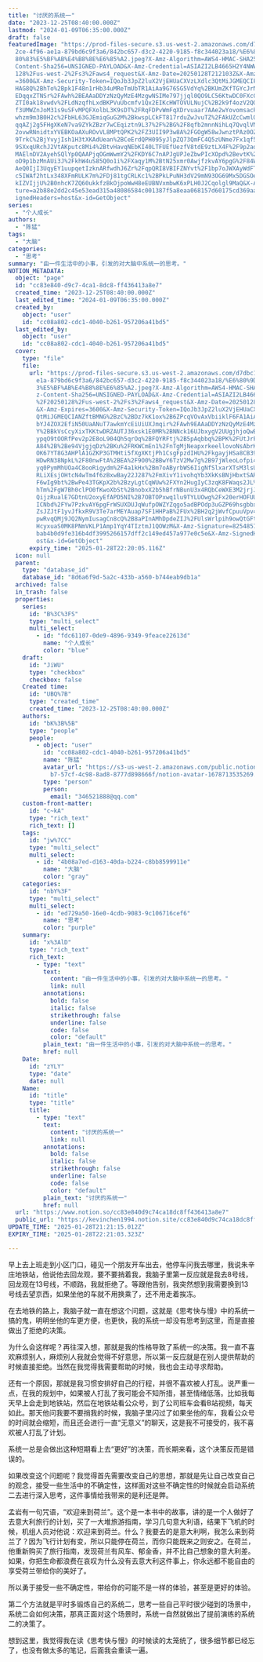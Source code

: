 ```yaml
---
title: "讨厌的系统一"
date: "2023-12-25T08:40:00.000Z"
lastmod: "2024-01-09T06:35:00.000Z"
draft: false
featuredImage: "https://prod-files-secure.s3.us-west-2.amazonaws.com/d7dbc101-8\
  2ce-4f96-ae1a-879bd6c9f3a6/842bc657-d3c2-4220-9185-f8c344023a18/%E6%80%9D%E8%\
  80%83%E5%BF%AB%E4%B8%8E%E6%85%A2.jpeg?X-Amz-Algorithm=AWS4-HMAC-SHA256&X-Amz-\
  Content-Sha256=UNSIGNED-PAYLOAD&X-Amz-Credential=ASIAZI2LB4665H2Y4NWW%2F20250\
  128%2Fus-west-2%2Fs3%2Faws4_request&X-Amz-Date=20250128T212103Z&X-Amz-Expires\
  =3600&X-Amz-Security-Token=IQoJb3JpZ2luX2VjEHUaCXVzLXdlc3QtMiJGMEQCIFSdgeVaqj\
  HAG8Q%2BhTo%2Bpk1F48n1rHb34uMReTmUbTR1AiAa9G76SG5VdYq%2BKUmZKfTGYcJrNlSqhUeTo\
  EDqqxZTNSr%2FAwh%2BEAAaDDYzNzQyMzE4MzgwNSIMe797jjql0QO9LC56KtwDC0FXcCsBQPSVqm\
  ZTI0ak18vwdv%2FLdNzqfhLxdBKPVuUbcmfv1Qx2EIKcHWTOVULNujC%2B2k9f4ozV2QQ3bJE9LtM\
  f3UMWZnJoM31s9uSFvMPQFXolbL3K9sDT%2FRqFDPvWmFqXDrvuaar7AAe2wYovomsacPu%2Fwyog\
  whzm9m3B0H2c%2FbHL63GJEmiqGuG2M%2BkwspLCkFT817rduZwJvuTZ%2FAkUZcCwmlQNxYwhLoA\
  qqAZj2g5FHgXKeN7va9ZYkZBzr7wCEqiztn9L37%2F%2BG%2F8qfb2mnnNihLq7QvqlVNrOo%2B9T\
  2ovwRNnidtxYVEBKOaAXuROvVL8MPtQPK2%2FZ3UII9P3w8A%2FGOgW58wJwnztPAz0OZw8VoGsff\
  9TrkC%2BjYvyjIsh1H3tXKAdUean%2BCeErdQPH095yJlpZQ73QmFC4Q5zUNme7Fx1qf5SNazvAkz\
  9SXxqURchJ2VtAKputc8Mi4%2BtvHavqNEbKI40LTFUEfUezfV8tdE9ztLX4F%2F9p2aqkZaqhtda\
  MAElnDV2AyehSQlYp0QAAPjqOGmWwmY2%2FKDY6C7nAPJgUPJeZbwPIcXOpd%2BevtK%2FsrIhTgw\
  oD9p1bzMnAUi3J%2FkhW4uS85Q0o1i%2FXaqy1M%2BtN25xmr0AwjfzkvAY6pgG%2F84WXHRi8Ra9\
  AeQ0IjI3UqyEY1uupqetIzknARfwdhJ6Zr%2FqpQRI8VBIFZNYvt%2F1bp7oJWXAyWdFTlwyzA4cb\
  c5IWAf2htLx348XFmRULK7m%2FDj81tgCRLKc1%2BPkLPuNH3dV29mN93OG69Mx5DGSOerLiG34X1\
  kIZVIjjU%2B0nhcK7ZQ60ukkfzBkOjpoWwH8eEUBNVxmbwK6xPLH0J2Cqolgl9MaQ&X-Amz-Signa\
  ture=a2b88e2dd2c45e53ead315a48086584c001387f5a8eaa068157d60175cd369aa&X-Amz-S\
  ignedHeaders=host&x-id=GetObject"
series:
  - "个人成长"
authors:
  - "陈猛"
tags:
  - "大脑"
categories:
  - "思考"
summary: "由一件生活中的小事，引发的对大脑中系统一的思考。"
NOTION_METADATA:
  object: "page"
  id: "cc83e840-d9c7-4ca1-8dc8-ff436413a8e7"
  created_time: "2023-12-25T08:40:00.000Z"
  last_edited_time: "2024-01-09T06:35:00.000Z"
  created_by:
    object: "user"
    id: "cc08a802-cdc1-4040-b261-957206a41bd5"
  last_edited_by:
    object: "user"
    id: "cc08a802-cdc1-4040-b261-957206a41bd5"
  cover:
    type: "file"
    file:
      url: "https://prod-files-secure.s3.us-west-2.amazonaws.com/d7dbc101-82ce-4f96-a\
        e1a-879bd6c9f3a6/842bc657-d3c2-4220-9185-f8c344023a18/%E6%80%9D%E8%80%8\
        3%E5%BF%AB%E4%B8%8E%E6%85%A2.jpeg?X-Amz-Algorithm=AWS4-HMAC-SHA256&X-Am\
        z-Content-Sha256=UNSIGNED-PAYLOAD&X-Amz-Credential=ASIAZI2LB466ROY4VRTV\
        %2F20250128%2Fus-west-2%2Fs3%2Faws4_request&X-Amz-Date=20250128T212005Z\
        &X-Amz-Expires=3600&X-Amz-Security-Token=IQoJb3JpZ2luX2VjEHUaCXVzLXdlc3\
        QtMiJGMEQCIANZftBMNG%2BzC%2BDz7kK1ox%2B6ZPcqVOvAxVbiiklF6FA1AiAimZz%2F6\
        bYJ4ZOX2EfiN50UaANuT7awkmYcEiUiUXJmqir%2FAwh9EAAaDDYzNzQyMzE4MzgwNSIMme\
        Y%2BBkVsCcyXixTKKtwDRZAUTJ36xsk1E0MR%2BNNck16UJbxygV2UUgjhjoQwBGRtBuxW2\
        ypqO9tOORfPev2p2E8oL904Qh5qrOq%2BFQYRFtj%2B5pAqbbq%2BPK%2FUtJrFr1r%2BLU\
        A84%2B%2Be94VjgjqDz%2BKu%2FRKWCmEn1%2FnTgMjNeapxrkeellovoNsAbrK5DsNFMcE\
        OK67YT8G3AHPlA1GZKP3GTMHti5fXgXKtjPh1CsgFpzdIHU%2FkgayjHSa8CB39b5BE6Mrp\
        HDwRN38NpkL%2F80nwFtA%2BEA%2F9O0%2BBwY6TzV2Mw7g%2B97jWleoLofpi4xQRI26N5\
        yq0PymMhUOa4C8ooRigydm%2F4a1kHx%2Bm7oAByrbWS6IigNfSlxarXTsM3lsUHMpDDbzK\
        RLiXEsjOHtcN4wTm4f6zBxwBay22J287%2FmXivY1ivohqYb3XkKsBNjHbxtSARJ%2F4p%2\
        F6wIg9bt%2BwPe43TGKpX2b%2BzyLgtCqWUw%2FXYn2HugIyC3zqK8FWaqs2JL%2BBi7ot5\
        hTm%2FgW7Bh0clPO0fKwoXbSt%2BnobxX2b5hBfrNBunU3x4RQbCeWXE3M2jrjJz%2FPvA4\
        QijzRualE7GDtnU2oxyEfAPD5NI%2B7OBTOPxwq1lu9TYLUOwg%2Fx20erHOFUUGy7n2vEx\
        ICNbd%2FYw7PzkvAY6pgFrWSUXDUJqWufpOWZYZqgo5adBPOdp3uGZP69hsgbbxdDbC403D\
        ZsJZJtF1yvJfkxR9V3Te7arMEYAuap7SF1HHPaB%2FUx%2BH2q2jWvfCpuuVpv4%2FCaPW4\
        pwRvqQMj9JQ2NymIusagCn8cQ%2B8aPInAMhDpdeZIJ%2FUlsWrlpih9owQtGFtxSuFwhMB\
        HcyxuaS0MK8PNmVKLP1Amp1YqY4TIztmJ1QOWzM&X-Amz-Signature=8254857c403cf66\
        bab4b0d9fe316b4df3995266157dff2c149ed457a977e0c5e&X-Amz-SignedHeaders=h\
        ost&x-id=GetObject"
      expiry_time: "2025-01-28T22:20:05.116Z"
  icon: null
  parent:
    type: "database_id"
    database_id: "8d6a6f9d-5a2c-433b-a560-b744eab9db1a"
  archived: false
  in_trash: false
  properties:
    series:
      id: "B%3C%3FS"
      type: "multi_select"
      multi_select:
        - id: "fdc61107-0de9-4896-9349-9feace22613d"
          name: "个人成长"
          color: "blue"
    draft:
      id: "JiWU"
      type: "checkbox"
      checkbox: false
    Created time:
      id: "UBQ%7B"
      type: "created_time"
      created_time: "2023-12-25T08:40:00.000Z"
    authors:
      id: "bK%3B%5B"
      type: "people"
      people:
        - object: "user"
          id: "cc08a802-cdc1-4040-b261-957206a41bd5"
          name: "陈猛"
          avatar_url: "https://s3-us-west-2.amazonaws.com/public.notion-static.com/775523\
            b7-57cf-4c98-8ad8-8777d898666f/notion-avatar-1678713535269.png"
          type: "person"
          person:
            email: "346521888@qq.com"
    custom-front-matter:
      id: "c~kA"
      type: "rich_text"
      rich_text: []
    tags:
      id: "jw%7CC"
      type: "multi_select"
      multi_select:
        - id: "4b08a7ed-d163-40da-b224-c8bb8599911e"
          name: "大脑"
          color: "gray"
    categories:
      id: "nbY%3F"
      type: "multi_select"
      multi_select:
        - id: "ed729a50-16e0-4cdb-9083-9c106716cef6"
          name: "思考"
          color: "purple"
    summary:
      id: "x%3AlD"
      type: "rich_text"
      rich_text:
        - type: "text"
          text:
            content: "由一件生活中的小事，引发的对大脑中系统一的思考。"
            link: null
          annotations:
            bold: false
            italic: false
            strikethrough: false
            underline: false
            code: false
            color: "default"
          plain_text: "由一件生活中的小事，引发的对大脑中系统一的思考。"
          href: null
    Date:
      id: "zYLY"
      type: "date"
      date: null
    Name:
      id: "title"
      type: "title"
      title:
        - type: "text"
          text:
            content: "讨厌的系统一"
            link: null
          annotations:
            bold: false
            italic: false
            strikethrough: false
            underline: false
            code: false
            color: "default"
          plain_text: "讨厌的系统一"
          href: null
  url: "https://www.notion.so/cc83e840d9c74ca18dc8ff436413a8e7"
  public_url: "https://kevinchen1994.notion.site/cc83e840d9c74ca18dc8ff436413a8e7"
UPDATE_TIME: "2025-01-28T21:21:15.012Z"
EXPIRY_TIME: "2025-01-28T22:21:03.323Z"

---
```

<link rel="stylesheet" href="https://cdn.jsdelivr.net/npm/katex@0.16.2/dist/katex.min.css" integrity="sha384-bYdxxUwYipFNohQlHt0bjN/LCpueqWz13HufFEV1SUatKs1cm4L6fFgCi1jT643X" crossorigin="anonymous">


早上去上班走到小区门口，碰见一个朋友开车出去，他停车问我去哪里，我说朱辛庄地铁站，他说他去回龙观，要不要捎着我，我脑子里第一反应就是我去8号线，回龙观在13号线，不顺路，我就拒绝了。等跟他告别，我突然想到我需要换到13号线去望京西，如果坐他的车就不用换乘了，还不用走着挨冻。


在去地铁的路上，我脑子就一直在想这个问题，这就是《思考快与慢》中的系统一搞的鬼，明明坐他的车更方便，也更快，我的系统一却没有思考到这里，而是直接做出了拒绝的决策。


为什么会这样呢？再往深入想，那就是我的性格导致了系统一的决策。我一直不喜欢麻烦别人，麻烦别人我就会觉得不好意思，所以第一反应就是在别人提供帮助的时候直接拒绝。当然在我觉得我需要帮助的时候，我也会主动寻求帮助。


还有一个原因，那就是我习惯安排好自己的行程，并很不喜欢被人打乱。说严重一点，在我的规划中，如果被人打乱了我可能会不知所措，甚至情绪低落。比如我每天早上会走到地铁站，然后在地铁站看公众号，到了公司班车会看B站视频，每天如此。那天他问我要不要捎我的时候，我脑子里闪过了如果坐他的车，我看公众号的时间就会缩短，而且还会进行一直“无意义”的聊天，这是我不可接受的，我不喜欢被人打乱了计划。


系统一总是会做出这种短期看上去“更好”的决策，而长期来看，这个决策反而是错误的。


如果改变这个问题呢？我觉得首先需要改变自己的思想，那就是先让自己改变自己的观念，接受一些生活中的不确定性，这样面对这些不确定性的时候就会启动系统二去进行深入思考，这件事情给我带来的是利还是弊。


孟岩有一句咒语，“欢迎来到荷兰”。这个是一本书中的故事，讲的是一个人做好了去意大利旅行的计划，买了一大堆旅游指南，学习几句意大利语，结果下飞机的时候，机组人员对他说：欢迎来到荷兰。什么？我要去的是意大利啊，我怎么来到荷兰了？因为飞行计划有变，所以只能停在荷兰，而你只能既来之则安之。在荷兰，他重新购买了旅行指南，发现荷兰有风车、郁金香，并不比自己想象的意大利差。如果，你把生命都浪费在哀叹为什么没有去意大利这件事上，你永远都不能自由的享受荷兰带给你的美好了。


所以勇于接受一些不确定性，带给你的可能不是一样的体验，甚至是更好的体验。


第二个方法就是平时多锻炼自己的系统二，思考一些自己平时很少碰到的场景中，系统二会如何决策，那真正面对这个场景时，系统一自然就做出了提前演练的系统二的决策了。


想到这里，我觉得我在读《思考快与慢》的时候读的太笼统了，很多细节都已经忘了，也没有做太多的笔记，后面我会重读一遍。

